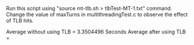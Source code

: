 Run this script using "source mt-tlb.sh > tlbTest-MT-1.txt" command. Change the value of maxTurns in multithreadingTest.c to observe the effect of TLB hits.


Average without using TLB   = 3.3504496 Seconds
Average after using TLB = 

